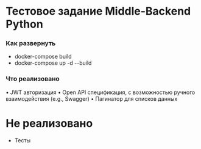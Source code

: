 # Тестовое задание Middle-Backend Python

### Как развернуть
- docker-compose build
- docker-compose up -d --build
### Что реализовано
•	JWT авторизация
•	Open API спецификация, с возможностью ручного взаимодействия (e.g., Swagger)
•	Пагинатор для списков данных

# Не реализовано
- Тесты



		
